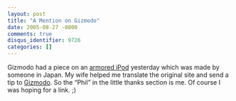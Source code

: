 ```yaml
---
layout: post
title: "A Mention on Gizmodo"
date: 2005-08-27 -0800
comments: true
disqus_identifier: 9726
categories: []
---
```

Gizmodo had a piece on an [armored
iPod](http://www.gizmodo.com/gadgets/armor/index.php#armored-ipod-122617)
yesterday which was made by someone in Japan. My wife helped me
translate the original site and send a tip to
[Gizmodo](http://www.gizmodo.com/). So the “Phil” in the little thanks
section is me. Of course I was hoping for a link. ;)

